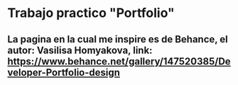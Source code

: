 # Trabajo practico "Portfolio"
## La pagina en la cual me inspire es de Behance, el autor: Vasilisa Homyakova, link: https://www.behance.net/gallery/147520385/Developer-Portfolio-design
